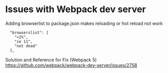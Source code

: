 # Issues with Webpack dev server

Adding browserlist to package.json makes reloading or hot reload not work
```
  "browserslist": [
    "<2%",
    "ie 11",
    "not dead"
  ],
```
Solution and Reference for Fix (Webpack 5)
https://github.com/webpack/webpack-dev-server/issues/2758
